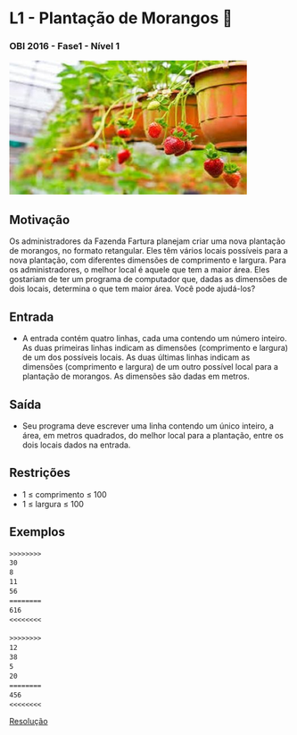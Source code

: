 # L1 - Plantação de Morangos 💎
### OBI 2016 - Fase1 - Nível 1
![_](cover.jpg)

## Motivação

Os administradores da Fazenda Fartura planejam criar uma nova plantação de morangos, no formato retangular. Eles têm vários locais possíveis para a nova plantação, com diferentes dimensões de comprimento e largura. Para os administradores, o melhor local é aquele que tem a maior área. Eles gostariam de ter um programa de computador que, dadas as dimensões de dois locais, determina o que tem maior área. Você pode ajudá-los?

## Entrada

- A entrada contém quatro linhas, cada uma contendo um número inteiro. As duas primeiras linhas indicam as dimensões (comprimento e largura) de um dos possíveis locais. As duas últimas linhas indicam as dimensões (comprimento e largura) de um outro possível local para a plantação de morangos. As dimensões são dadas em metros.

## Saída

- Seu programa deve escrever uma linha contendo um único inteiro, a área, em metros quadrados, do melhor local para a plantação, entre os dois locais dados na entrada.

## Restrições

*   1 ≤ comprimento ≤ 100
*   1 ≤ largura ≤ 100

## Exemplos

```txt
>>>>>>>>
30
8
11
56
========
616
<<<<<<<<

>>>>>>>>
12
38
5
20
========
456
<<<<<<<<
```

[Resolução](https://youtu.be/TsFcz1GtMFE)